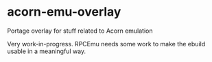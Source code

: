 # acorn-emu-overlay
Portage overlay for stuff related to Acorn emulation

Very work-in-progress. RPCEmu needs some work to make the ebuild usable in a meaningful way.
